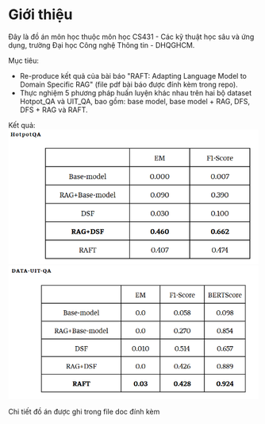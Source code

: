 # Giới thiệu
Đây là đồ án môn học thuộc môn học CS431 - Các kỹ thuật học sâu và ứng dụng, trường Đại học Công nghệ Thông tin - DHQGHCM.

Mục tiêu: 
- Re-produce kết quả của bài báo "RAFT: Adapting Language Model to Domain Specific RAG" (file pdf bài báo được đính kèm trong repo).
- Thực nghiệm 5 phương pháp huấn luyện khác nhau trên hai bộ dataset Hotpot_QA và UIT_QA, bao gồm: base model, base model + RAG, DFS, DFS + RAG và RAFT.

Kết quả: 
![Kết quả trên dataset Hotpot_QA](assets/HotpotQA_results.png)
![Kết quả trên dataset UIT_QA](assets/UITQA_results.png)

Chi tiết đồ án được ghi trong file doc đính kèm
